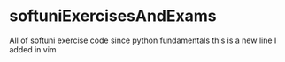 # softuniExercisesAndExams
All of softuni exercise code since python fundamentals
this is a new line I added in vim
